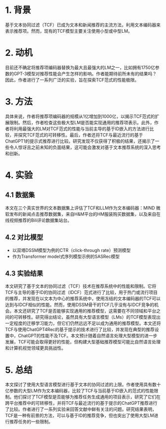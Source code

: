 # 1. 背景
基于文本协同过滤（TCF）已成为文本和新闻推荐的主流方法，利用文本编码器来表示推荐项。然而，现有的TCF模型主要关注使用小型或中型LM。
# 2. 动机
目前还不确定将推荐项编码器替换为最大且最强大的LM之一，比如拥有1750亿参数的GPT-3模型对推荐性能会产生怎样的影响。作者能期待前所未有的结果吗？因此，作者进行了一系列广泛的实验，旨在探索TCF范式的性能极限。
# 3. 方法
具体来说，作者将推荐项编码器的规模从1亿增加到1000亿，以揭示TCF范式的扩展限制。然后，作者检查这些极大型LM是否能实现通用的推荐项表示。此外，作者将利用最强大的LM对TCF范式的性能与当前主导的基于ID嵌入的方法进行比较，并探究TCF范式的可转移性。最后，作者还将TCF与最近流行的基于ChatGPT1的提示式推荐进行比较。研究发现不仅获得了积极的结果，还揭示了一些令人惊讶且之前未知的负面结果，这可能会激发对基于文本推荐系统的深入思考和创新。

# 4. 实验
## 4.1 数据集
本文在三个真实世界的文本数据集上评估了TCF和LLM作为文本编码器：MIND 微软发布的新闻点击推荐数据集，来自H&M平台的HM服装购买数据集，以及来自在线视频推荐的Bili评论数据集站台。

## 4.2 对比模型
- 以双塔DSSM模型为例的CTR（click-through rate）预测模型
- 作为Transformer model式序列模型示例的SASRec模型
## 4.3 实验结果
本文研究了基于文本的协同过滤（TCF）技术在推荐系统中的性能和限制。它将TCF与主导的基于ID的协同过滤（IDCF）范式进行了比较，用于热门或流行项目的推荐，并发现在以文本为中心的推荐系统中，使用冻结的文本编码器的TCF可以达到与IDCF相似的性能。然而，使用DSSM骨干的TCF几乎没有与IDCF竞争的机会。本文还研究了TCF是否能够实现通用的推荐模型，这需要在不同领域和平台之间的可转移性。研究得出结论，虽然具有大型语言模型（LMs）的TCF模型表现出一定程度的迁移学习能力，但它们仍然远远不足以成为通用的推荐模型。本文还将TCF与使用ChatGPT4Rec的基于提示的技术进行了比较，并发现在典型的推荐设置中，ChatGPT的性能不及TCF。本文预计随着自然语言处理大型模型的进一步发展，TCF可能会取得更好的性能，但构建大型基础推荐模型可能比自然语言处理和计算机视觉领域更具挑战性。

# 5. 总结
本文探讨了使用大型语言模型进行基于文本的协同过滤的上限。作者使用具有数十亿参数的大型LM作为文本编码器，比较了TCF与当前基于ID嵌入的范式的性能限制。他们探讨了TCF模型是否能够为推荐任务生成通用的项目表示，研究了它们在跨平台推荐中的可转移性，并将TCF与最近流行的基于提示的ChatGPT推荐进行了比较。作者进行了一系列实验来回答文献中鲜有关注的问题。研究结果表明，TCF是一种有前景的方法，可以与基于ID的推荐竞争，但也突出了使用大型LM进行推荐任务的一些限制。

[comment]: <> (# 6. 视频)
[comment]: <> ( [链接]&#40;TODO&#41;)